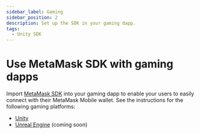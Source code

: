 ```yaml
---
sidebar_label: Gaming
sidebar_position: 2
description: Set up the SDK in your gaming dapp.
tags:
  - Unity SDK
---
```


# Use MetaMask SDK with gaming dapps

Import [MetaMask SDK](../../../../concepts/sdk/index.md) into your gaming dapp to enable your users
to easily connect with their MetaMask Mobile wallet.
See the instructions for the following gaming platforms:

- [Unity](unity.md)
- [Unreal Engine](unreal-engine.md) (coming soon)
